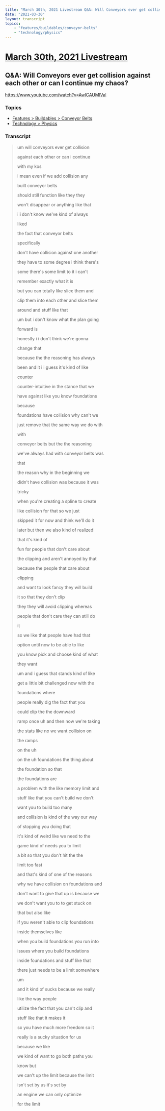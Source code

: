```yaml
---
title: "March 30th, 2021 Livestream Q&A: Will Conveyors ever get collision against each other or can I continue my chaos?"
date: "2021-03-30"
layout: transcript
topics:
    - "features/buildables/conveyor-belts"
    - "technology/physics"
---
```

# [March 30th, 2021 Livestream](../2021-03-30.md)
## Q&A: Will Conveyors ever get collision against each other or can I continue my chaos?
https://www.youtube.com/watch?v=AwICAUMlVaI

### Topics
* [Features > Buildables > Conveyor Belts](../topics/features/buildables/conveyor-belts.md)
* [Technology > Physics](../topics/technology/physics.md)

### Transcript

> um will conveyors ever get collision
>
> against each other or can i continue
>
> with my kos
>
> i mean even if we add collision any
>
> built conveyor belts
>
> should still function like they they
>
> won't disappear or anything like that
>
> i i don't know we've kind of always
>
> liked
>
> the fact that conveyor belts
>
> specifically
>
> don't have collision against one another
>
> they have to some degree i think there's
>
> some there's some limit to it i can't
>
> remember exactly what it is
>
> but you can totally like slice them and
>
> clip them into each other and slice them
>
> around and stuff like that
>
> um but i don't know what the plan going
>
> forward is
>
> honestly i i don't think we're gonna
>
> change that
>
> because the the reasoning has always
>
> been and it i i guess it's kind of like
>
> counter
>
> counter-intuitive in the stance that we
>
> have against like you know foundations
>
> because
>
> foundations have collision why can't we
>
> just remove that the same way we do with
>
> with
>
> conveyor belts but the the reasoning
>
> we've always had with conveyor belts was
>
> that
>
> the reason why in the beginning we
>
> didn't have collision was because it was
>
> tricky
>
> when you're creating a spline to create
>
> like collision for that so we just
>
> skipped it for now and think we'll do it
>
> later but then we also kind of realized
>
> that it's kind of
>
> fun for people that don't care about
>
> the clipping and aren't annoyed by that
>
> because the people that care about
>
> clipping
>
> and want to look fancy they will build
>
> it so that they don't clip
>
> they they will avoid clipping whereas
>
> people that don't care they can still do
>
> it
>
> so we like that people have had that
>
> option until now to be able to like
>
> you know pick and choose kind of what
>
> they want
>
> um and i guess that stands kind of like
>
> get a little bit challenged now with the
>
> foundations where
>
> people really dig the fact that you
>
> could clip the the downward
>
> ramp once uh and then now we're taking
>
> the stats like no we want collision on
>
> the ramps
>
> on the uh
>
> on the uh foundations the thing about
>
> the foundation so that
>
> the foundations are
>
> a problem with the like memory limit and
>
> stuff like that you can't build we don't
>
> want you to build too many
>
> and collision is kind of the way our way
>
> of stopping you doing that
>
> it's kind of weird like we need to the
>
> game kind of needs you to limit
>
> a bit so that you don't hit the the
>
> limit too fast
>
> and that's kind of one of the reasons
>
> why we have collision on foundations and
>
> don't want to give that up is because we
>
> we don't want you to to get stuck on
>
> that but also like
>
> if you weren't able to clip foundations
>
> inside themselves like
>
> when you build foundations you run into
>
> issues where you build foundations
>
> inside foundations and stuff like that
>
> there just needs to be a limit somewhere
>
> um
>
> and it kind of sucks because we really
>
> like the way people
>
> utilize the fact that you can't clip and
>
> stuff like that it makes it
>
> so you have much more freedom so it
>
> really is a sucky situation for us
>
> because we like
>
> we kind of want to go both paths you
>
> know but
>
> we can't up the limit because the limit
>
> isn't set by us it's set by
>
> an engine we can only optimize
>
> for the limit
